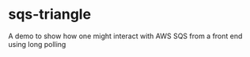 # sqs-triangle
A demo to show how one might interact with AWS SQS from a front end using long polling
